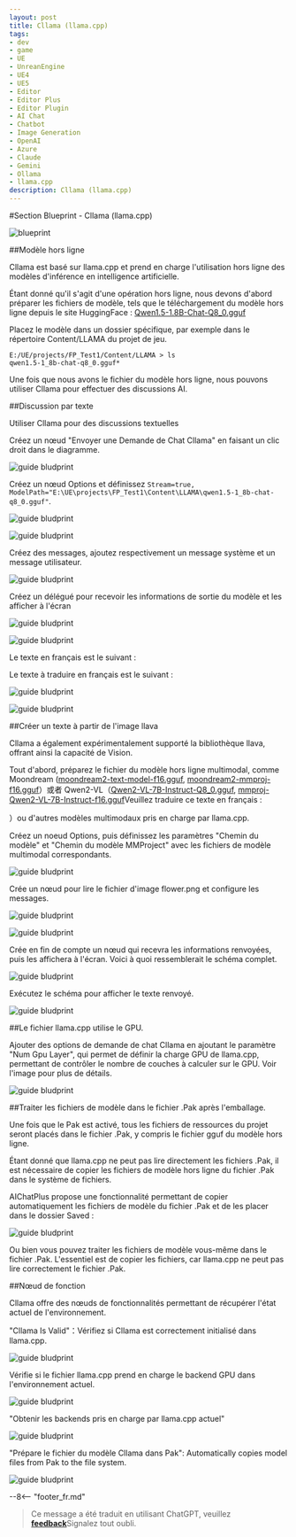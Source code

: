 ```yaml
---
layout: post
title: Cllama (llama.cpp)
tags:
- dev
- game
- UE
- UnreanEngine
- UE4
- UE5
- Editor
- Editor Plus
- Editor Plugin
- AI Chat
- Chatbot
- Image Generation
- OpenAI
- Azure
- Claude
- Gemini
- Ollama
- llama.cpp
description: Cllama (llama.cpp)
---
```


<meta property="og:title" content="UE 插件 AIChatPlus 使用说明 - 蓝图篇 - Cllama (llama.cpp)" />

#Section Blueprint - Cllama (llama.cpp)

![blueprint](assets/img/2024-ue-aichatplus/usage/blueprint/cllama_all.png)

##Modèle hors ligne

Cllama est basé sur llama.cpp et prend en charge l'utilisation hors ligne des modèles d'inférence en intelligence artificielle.

Étant donné qu'il s'agit d'une opération hors ligne, nous devons d'abord préparer les fichiers de modèle, tels que le téléchargement du modèle hors ligne depuis le site HuggingFace : [Qwen1.5-1.8B-Chat-Q8_0.gguf](https://huggingface.co/second-state/Qwen1.5-1.8B-Chat-GGUF/resolve/main/Qwen1.5-1.8B-Chat-Q8_0.gguf)

Placez le modèle dans un dossier spécifique, par exemple dans le répertoire Content/LLAMA du projet de jeu.

```shell
E:/UE/projects/FP_Test1/Content/LLAMA > ls
qwen1.5-1_8b-chat-q8_0.gguf*
```

Une fois que nous avons le fichier du modèle hors ligne, nous pouvons utiliser Cllama pour effectuer des discussions AI.

##Discussion par texte

Utiliser Cllama pour des discussions textuelles

Créez un nœud "Envoyer une Demande de Chat Cllama" en faisant un clic droit dans le diagramme.

![guide bludprint](assets/img/2024-ue-aichatplus/guide_blueprint_1.png)

Créez un nœud Options et définissez `Stream=true, ModelPath="E:\UE\projects\FP_Test1\Content\LLAMA\qwen1.5-1_8b-chat-q8_0.gguf"`.

![guide bludprint](assets/img/2024-ue-aichatplus/guide_blueprint_2.png)

![guide bludprint](assets/img/2024-ue-aichatplus/guide_blueprint_3.png)

Créez des messages, ajoutez respectivement un message système et un message utilisateur.

![guide bludprint](assets/img/2024-ue-aichatplus/guide_blueprint_4.png)

Créez un délégué pour recevoir les informations de sortie du modèle et les afficher à l'écran

![guide bludprint](assets/img/2024-ue-aichatplus/guide_blueprint_5.png)

![guide bludprint](assets/img/2024-ue-aichatplus/guide_blueprint_6.png)

Le texte en français est le suivant :

Le texte à traduire en français est le suivant : 

![guide bludprint](assets/img/2024-ue-aichatplus/guide_blueprint_7.png)

![guide bludprint](assets/img/2024-ue-aichatplus/guide_blueprint_8.png)

##Créer un texte à partir de l'image llava

Cllama a également expérimentalement supporté la bibliothèque llava, offrant ainsi la capacité de Vision.

Tout d'abord, préparez le fichier du modèle hors ligne multimodal, comme Moondream ([moondream2-text-model-f16.gguf](https://huggingface.co/vikhyatk/moondream2/blob/main/moondream2-text-model-f16.gguf), [moondream2-mmproj-f16.gguf](https://huggingface.co/vikhyatk/moondream2/blob/main/moondream2-mmproj-f16.gguf)）或者 Qwen2-VL（[Qwen2-VL-7B-Instruct-Q8_0.gguf](https://huggingface.co/bartowski/Qwen2-VL-7B-Instruct-GGUF/resolve/main/Qwen2-VL-7B-Instruct-Q8_0.gguf), [mmproj-Qwen2-VL-7B-Instruct-f16.gguf](https://huggingface.co/bartowski/Qwen2-VL-7B-Instruct-GGUF/resolve/main/mmproj-Qwen2-VL-7B-Instruct-f16.gguf)Veuillez traduire ce texte en français :

）ou d'autres modèles multimodaux pris en charge par llama.cpp.

Créez un noeud Options, puis définissez les paramètres "Chemin du modèle" et "Chemin du modèle MMProject" avec les fichiers de modèle multimodal correspondants.

![guide bludprint](assets/img/2024-ue-aichatplus/usage/blueprint/cllama_vision_1.png)

Crée un nœud pour lire le fichier d'image flower.png et configure les messages.

![guide bludprint](assets/img/2024-ue-aichatplus/usage/blueprint/cllama_vision_2.png)

![guide bludprint](assets/img/2024-ue-aichatplus/usage/blueprint/cllama_vision_3.png)

Crée en fin de compte un nœud qui recevra les informations renvoyées, puis les affichera à l'écran. Voici à quoi ressemblerait le schéma complet.

![guide bludprint](assets/img/2024-ue-aichatplus/usage/blueprint/cllama_vision_4.png)

Exécutez le schéma pour afficher le texte renvoyé.

![guide bludprint](assets/img/2024-ue-aichatplus/usage/blueprint/cllama_vision_5.png)

##Le fichier llama.cpp utilise le GPU.

Ajouter des options de demande de chat Cllama en ajoutant le paramètre "Num Gpu Layer", qui permet de définir la charge GPU de llama.cpp, permettant de contrôler le nombre de couches à calculer sur le GPU. Voir l'image pour plus de détails.

![guide bludprint](assets/img/2024-ue-aichatplus/guide_cllama_gpu_1.png)

##Traiter les fichiers de modèle dans le fichier .Pak après l'emballage.

Une fois que le Pak est activé, tous les fichiers de ressources du projet seront placés dans le fichier .Pak, y compris le fichier gguf du modèle hors ligne.

Étant donné que llama.cpp ne peut pas lire directement les fichiers .Pak, il est nécessaire de copier les fichiers de modèle hors ligne du fichier .Pak dans le système de fichiers.

AIChatPlus propose une fonctionnalité permettant de copier automatiquement les fichiers de modèle du fichier .Pak et de les placer dans le dossier Saved :

![guide bludprint](assets/img/2024-ue-aichatplus/guide_cllama_gpu_3.png)

Ou bien vous pouvez traiter les fichiers de modèle vous-même dans le fichier .Pak. L'essentiel est de copier les fichiers, car llama.cpp ne peut pas lire correctement le fichier .Pak.

##Nœud de fonction

Cllama offre des nœuds de fonctionnalités permettant de récupérer l'état actuel de l'environnement.


"Cllama Is Valid"：Vérifiez si Cllama est correctement initialisé dans llama.cpp.

![guide bludprint](assets/img/2024-ue-aichatplus/guide_util_1.png)

Vérifie si le fichier llama.cpp prend en charge le backend GPU dans l'environnement actuel.

![guide bludprint](assets/img/2024-ue-aichatplus/guide_util_2.png)

"Obtenir les backends pris en charge par llama.cpp actuel"


![guide bludprint](assets/img/2024-ue-aichatplus/guide_util_3.png)

"Prépare le fichier du modèle Cllama dans Pak": Automatically copies model files from Pak to the file system.

![guide bludprint](assets/img/2024-ue-aichatplus/guide_util_4.png)


--8<-- "footer_fr.md"


> Ce message a été traduit en utilisant ChatGPT, veuillez [**feedback**](https://github.com/disenone/wiki_blog/issues/new)Signalez tout oubli. 
